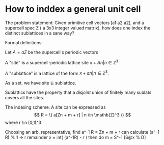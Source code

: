 # How to inddex a general unit cell

The problem statement: Given primitive cell vectors [a1 a2 a2], and a supercell spec Z ( a 3x3 integer valued matrix), how does one index the distinct sublattices in a sane way?

Formal definitions:

Let $A = a Z$ be the supercell's periodic vectors

A "site" is a supercell-periodic lattice site ${x + A n | n \in \mathbb{Z}^3}$

A "sublattice" is a lattice of the form ${x + a n | n \in \mathbb{Z}^3}$. 

As a set, we have site $\subseteq$ sublattice.

Sublattics have the property that a *disjoint* union of finitely many sublats covers all the sites.


The indexing scheme: A site can be expressed as
$$
R = \{ a[Zn + m + r] | n \in \mathb{Z}^3 \}
$$
where r \in [0,1)^3

Choosing an arb. representative, find
a^-1 R = Zn + m + r
can calculate (a^-1 R) % 1 -> r
remainder 
x = int( (a^-1R) - r )
then do 
m = S^-1 [S@x % D]


